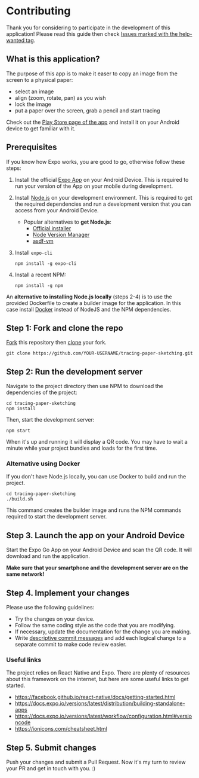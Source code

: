 # Contributing

Thank you for considering to participate in the development of this application! Please read this guide then check
[Issues marked with the help-wanted tag](https://github.com/dodie/tracing-paper-sketching/issues?q=is%3Aissue+label%3A%22help+wanted%22+is%3Aopen).


## What is this application?

The purpose of this app is to make it easer to copy an image from the screen to a physical paper:
- select an image
- align (zoom, rotate, pan) as you wish
- lock the image
- put a paper over the screen, grab a pencil and start tracing

Check out the [Play Store page of the app](https://play.google.com/store/apps/details?id=com.advancedweb.tracing_paper_sketching)
and install it on your Android device to get familiar with it.


## Prerequisites

If you know how Expo works, you are good to go, otherwise follow these steps:

1. Install the official [Expo App](https://play.google.com/store/apps/details?id=host.exp.exponent&hl=hu) on your Android Device.
  This is required to run your version of the App on your mobile during development.

2. Install [Node.js](https://nodejs.org/) on your development environment.
  This is required to get the required dependencies and run a development version that you can access
  from your Android Device. 
    - Popular alternatives to **get Node.js**:
      - [Official installer](https://nodejs.org/en/download/)
      - [Node Version Manager](https://github.com/nvm-sh/nvm)
      - [asdf-vm](https://github.com/asdf-vm/asdf-nodejs)

3. Install `expo-cli`
   ```
   npm install -g expo-cli
   ```

4. Install a recent NPM:
   ```
   npm install -g npm
   ```

An **alternative to installing Node.js locally** (steps 2-4) is to use the provided Dockerfile to create a builder image for the application.
In this case install [Docker](https://www.docker.com/) instead of NodeJS and the NPM dependencies.


## Step 1: Fork and clone the repo

[Fork](https://docs.github.com/en/github/getting-started-with-github/fork-a-repo)
this repository then [clone](https://docs.github.com/en/github/creating-cloning-and-archiving-repositories/cloning-a-repository)
your fork.

```
git clone https://github.com/YOUR-USERNAME/tracing-paper-sketching.git
```


## Step 2: Run the development server

Navigate to the project directory then use NPM to download the dependencies of the project:

```
cd tracing-paper-sketching
npm install
```

Then, start the development server:

```
npm start
```

When it's up and running it will display a QR code. You may have to wait a minute while your project
bundles and loads for the first time. 


### Alternative using Docker

If you don't have Node.js locally, you can use Docker to build and run the project.

```
cd tracing-paper-sketching
./build.sh
```

This command creates the builder image and runs the NPM commands required to start the development server.


## Step 3. Launch the app on your Android Device

Start the Expo Go App on your Android Device and scan the QR code. It will download and run the application.

**Make sure that your smartphone and the development server are on the same network!**


## Step 4. Implement your changes

Please use the following guidelines:

- Try the changes on your device.
- Follow the same coding style as the code that you are modifying.
- If necessary, update the documentation for the change you are making.
- Write [descriptive commit messages](https://chiamakaikeanyi.dev/how-to-write-good-git-commit-messages/) and add each logical change
  to a separate commit to make code review easier.


### Useful links

The project relies on React Native and Expo. There are plenty of resources about this framework on the internet, but here are some useful links
to get started.

- https://facebook.github.io/react-native/docs/getting-started.html
- https://docs.expo.io/versions/latest/distribution/building-standalone-apps
- https://docs.expo.io/versions/latest/workflow/configuration.html#versioncode
- https://ionicons.com/cheatsheet.html


## Step 5. Submit changes

Push your changes and submit a Pull Request. Now it's my turn to review your PR and get in touch with you. :)

